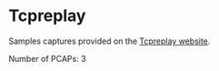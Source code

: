 # Tcpreplay
Samples captures provided on the [Tcpreplay website](http://tcpreplay.appneta.com/wiki/captures.html).

Number of PCAPs: 3

